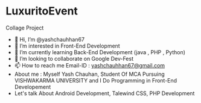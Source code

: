 
# LuxuritoEvent
Collage Project

- 👋 Hi, I’m @yashchauhhan67
- 👀 I’m interested in Front-End Development
- 🌱 I’m currently learning Back-End Development (java , PHP , Python)
- 💞️ I’m looking to collaborate on Google Dev-Fest
- 📫 How to reach me Email-ID : yashchauhhan67@gmail.com
-  About me : Myself Yash Chauhan, Student Of MCA Pursuing VISHWAKARMA UNIVERSITY and I Do Programming in Front-End Developement
-  Let's talk About Android Development, Talewind CSS, PHP Development
